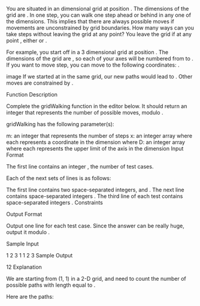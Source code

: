 You are situated in an  dimensional grid at position . The dimensions of the grid are . In one step, you can walk one step ahead or behind in any one of the  dimensions. This implies that there are always  possible moves if movements are unconstrained by grid boundaries. How many ways can you take  steps without leaving the grid at any point? You leave the grid if at any point , either  or .

For example, you start off in a 3 dimensional grid at position . The dimensions of the grid are , so each of your axes will be numbered from  to . If you want to move  step, you can move to the following coordinates: .

image
If we started at  in the same grid, our new paths would lead to . Other moves are constrained by .

Function Description

Complete the gridWalking function in the editor below. It should return an integer that represents the number of possible moves, modulo .

gridWalking has the following parameter(s):

m: an integer that represents the number of steps
x: an integer array where each  represents a coordinate in the  dimension where 
D: an integer array where each  represents the upper limit of the axis in the  dimension
Input Format

The first line contains an integer , the number of test cases.

Each of the next  sets of lines is as follows:

The first line contains two space-separated integers,  and .
The next line contains  space-separated integers .
The third line of each test contains  space-separated integers .
Constraints

Output Format

Output one line for each test case. Since the answer can be really huge, output it modulo .

Sample Input

1
2 3
1 1
2 3
Sample Output

12
Explanation

We are starting from (1, 1) in a  2-D grid, and need to count the number of possible paths with length equal to .

Here are the  paths:
